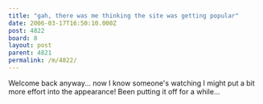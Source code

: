 ```yaml
---
title: "gah, there was me thinking the site was getting popular"
date: 2006-03-17T16:50:10.000Z
post: 4822
board: 8
layout: post
parent: 4821
permalink: /m/4822/
---
```

Welcome back anyway... now I know someone's watching I might put a bit more effort into the appearance! Been putting it off for a while...
